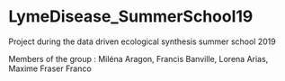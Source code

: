 # LymeDisease_SummerSchool19
Project during the data driven ecological synthesis summer school 2019


Members of the group : Miléna Aragon, Francis Banville, Lorena Arias, Maxime Fraser Franco

